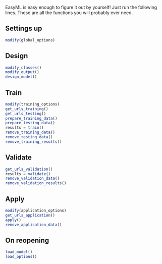 
EasyML is easy enough to figure it out by yourself! Just run the following lines. 
These are all the functions you will probably ever need.

## Settings up
```julia
modify(global_options)
```

## Design
```julia
modify_classes()
modify_output()
design_model()
```

## Train
```julia
modify(training_options)
get_urls_training()
get_urls_testing()
prepare_training_data()
prepare_testing_data()
results = train()
remove_training_data()
remove_testing_data()
remove_training_results()
```

## Validate
```julia
get_urls_validation()
results = validate()
remove_validation_data()
remove_validation_results()
```

## Apply
```julia
modify(application_options)
get_urls_application()
apply()
remove_application_data()
```

## On reopening
```julia
load_model()
load_options()
```